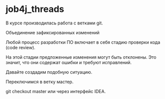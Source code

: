# job4j_threads  

В курсе производилась работа с ветками git.

Объединение зафиксированных изменений

Любой процесс разработки ПО включает в себя стадию проверки кода (code review).

На этой стадии предложенные изменения могут быть отклонены. Это значит, что они содержат ошибки и требуют исправлений.

Давайте создадим подобную ситуацию.

Переключимся в ветку мастер.

git checkout master или через интерфейс IDEA.